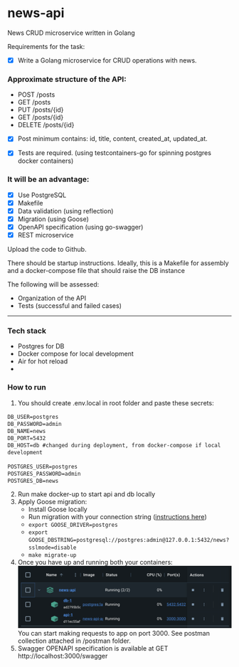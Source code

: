 # news-api
News CRUD microservice written in Golang

Requirements for the task:

- [x] Write a Golang microservice for CRUD operations with news.

### Approximate structure of the API:
- POST /posts
- GET /posts
- PUT /posts/{id}
- GET /posts/{id}
- DELETE /posts/{id}

- [x] Post minimum contains: id, title, content, created_at,
updated_at.

- [x] Tests are required. (using testcontainers-go for spinning postgres docker containers)

### It will be an advantage:
- [x] Use PostgreSQL
- [x] Makefile
- [x] Data validation (using reflection)
- [x] Migration (using Goose)
- [x] OpenAPI specification (using go-swagger)
- [x] REST microservice

Upload the code to Github.

There should be startup instructions. Ideally, this is a Makefile for assembly and a docker-compose file that should raise the DB instance

The following will be assessed:
- Organization of the API
- Tests (successful and failed cases)
---
### Tech stack
- Postgres for DB
- Docker compose for local development
- Air for hot reload
- 

### How to run
1. You should create .env.local in root folder and paste these secrets:
```
DB_USER=postgres
DB_PASSWORD=admin
DB_NAME=news
DB_PORT=5432
DB_HOST=db #changed during deployment, from docker-compose if local development

POSTGRES_USER=postgres
POSTGRES_PASSWORD=admin
POSTGRES_DB=news
```
2. Run make docker-up to start api and db locally
3. Apply Goose migration:
    - Install Goose locally
    - Run migration with your connection string ([instructions here](https://betterprogramming.pub/searching-for-best-approach-in-go-migrations-c3fa52afadb0))
    - `export GOOSE_DRIVER=postgres`
    - `export GOOSE_DBSTRING=postgresql://postgres:admin@127.0.0.1:5432/news?sslmode=disable`
    - `make migrate-up`
4. Once you have up and running both your containers: ![docker containers](image.png) You can start making requests to app on port 3000. See postman collection attached in /postman folder.
5. Swagger OPENAPI specification is available at GET http://localhost:3000/swagger

